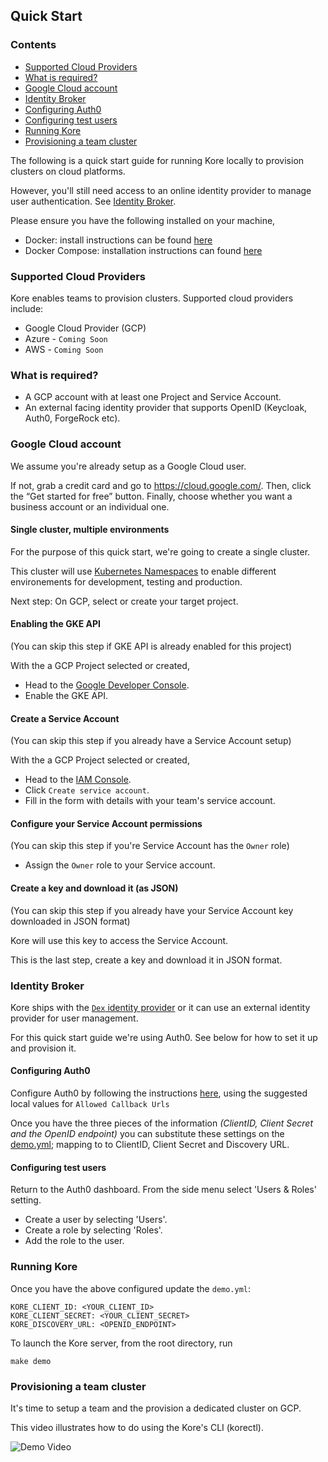 ## **Quick Start**

### Contents
- [Supported Cloud Providers](#supported-cloud-providers)
- [What is required?](#what-is-required)
- [Google Cloud account](#google-cloud-account)
- [Identity Broker](#identity-broker)
- [Configuring Auth0](#configuring-auth0)
- [Configuring test users](#configuring-test-users)
- [Running Kore](#running-kore)
- [Provisioning a team cluster](#provisioning-a-team-cluster)

The following is a quick start guide for running Kore locally to provision clusters on cloud platforms.

However, you'll still need access to an online identity provider to manage user authentication. See [Identity Broker](#identity-broker).

Please ensure you have the following installed on your machine,

- Docker: install instructions can be found [here]([https://docs.docker.com/install/](https://docs.docker.com/install/))
- Docker Compose: installation instructions can found [here](https://docs.docker.com/compose/install/)

### Supported Cloud Providers

Kore enables teams to provision clusters. Supported cloud providers include:

+ Google Cloud Provider (GCP)
+ Azure - `Coming Soon`
+ AWS - `Coming Soon`

### What is required?

- A GCP account with at least one Project and Service Account.
- An external facing identity provider that supports OpenID (Keycloak, Auth0, ForgeRock etc).

### Google Cloud account

We assume you're already setup as a Google Cloud user.

If not, grab a credit card and go to https://cloud.google.com/. Then, click the “Get started for free” button. Finally, choose whether you want a business account or an individual one.

#### Single cluster, multiple environments

For the purpose of this quick start, we're going to create a single cluster.

This cluster will use [Kubernetes Namespaces](https://kubernetes.io/docs/tasks/administer-cluster/namespaces/) to enable different environements for development, testing and production.

Next step: On GCP, select or create your target project.

#### Enabling the GKE API

(You can skip this step if GKE API is already enabled for this project)

With the a GCP Project selected or created,

- Head to the [Google Developer Console](https://console.developers.google.com/apis/api/container.googleapis.com/overview).
- Enable the GKE API.

#### Create a Service Account

(You can skip this step if you already have a Service Account setup)

With the a GCP Project selected or created,

- Head to the [IAM Console](https://console.cloud.google.com/iam-admin/serviceaccounts).
- Click `Create service account`.
- Fill in the form with details with your team's service account.

#### Configure your Service Account permissions

(You can skip this step if you're Service Account has the `Owner` role)

- Assign the `Owner` role to your Service account.

#### Create a key and download it (as JSON)

(You can skip this step if you already have your Service Account key downloaded in JSON format)

Kore will use this key to access the Service Account.

This is the last step, create a key and download it in JSON format.

### Identity Broker

Kore ships with the [`Dex` identity provider](https://github.com/dexidp/dex) or it can use an external identity provider for user management.

For this quick start guide we're using Auth0. See below for how to set it up and provision it.

#### Configuring Auth0

Configure Auth0 by following the instructions [here](auth0.md), using the suggested local values for `Allowed Callback Urls`

Once you have the three pieces of the information *(ClientID, Client Secret and the OpenID endpoint)* you can substitute these settings on the [demo.yml](https://github.com/appvia/kore/blob/master/hack/compose/demo.yml); mapping to to ClientID, Client Secret and Discovery URL.

#### Configuring test users

Return to the Auth0 dashboard. From the side menu select 'Users & Roles' setting.

- Create a user by selecting 'Users'.
- Create a role by selecting 'Roles'.
- Add the role to the user.

### Running Kore

Once you have the above configured update the `demo.yml`:

```shell
KORE_CLIENT_ID: <YOUR_CLIENT_ID>
KORE_CLIENT_SECRET: <YOUR_CLIENT_SECRET>
KORE_DISCOVERY_URL: <OPENID_ENDPOINT>
```

To launch the Kore server, from the root directory, run

```shell
make demo
```

### Provisioning a team cluster

It's time to setup a team and the provision a dedicated cluster on GCP.

This video illustrates how to do using the Kore's CLI (korectl).

![Demo Video](images/demo.gif)
